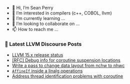 - 👋 Hi, I’m Sean Perry
- 👀 I’m interested in compilers (c++, COBOL, llvm)
- 🌱 I’m currently learning ...
- 💞️ I’m looking to collaborate on ...
- 📫 How to reach me ...

<!---
s66perry/s66perry is a ✨ special ✨ repository because its `README.md` (this file) appears on your GitHub profile.
You can click the Preview link to take a look at your changes.
--->
### 📕 Latest LLVM Discourse Posts

<!-- DISCOURSE-LLVM:START -->
- [LLVM 15.x release status](https://discourse.llvm.org/t/llvm-15-x-release-status/64754#post_1)
- [[RFC] Debug info for coroutine suspension locations](https://discourse.llvm.org/t/rfc-debug-info-for-coroutine-suspension-locations/64721#post_13)
- [Write a pass to change data layout from nchw to nhwc](https://discourse.llvm.org/t/write-a-pass-to-change-data-layout-from-nchw-to-nhwc/64704#post_6)
- [`AffineIf` inside a linalg operations](https://discourse.llvm.org/t/affineif-inside-a-linalg-operations/64544#post_3)
- [Address thread identification problems with coroutine](https://discourse.llvm.org/t/address-thread-identification-problems-with-coroutine/62015?page=3#post_56)
<!-- DISCOURSE-LLVM:END -->
